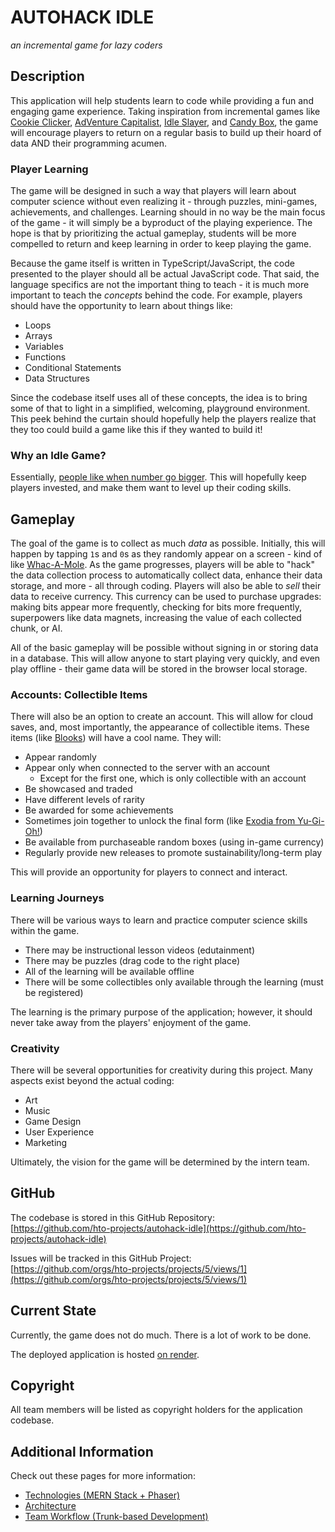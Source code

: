 # AUTOHACK IDLE
_an incremental game for lazy coders_

## Description
This application will help students learn to code while providing a fun and engaging game experience. Taking inspiration from incremental games like [Cookie Clicker](https://en.wikipedia.org/wiki/Cookie_Clicker), [AdVenture Capitalist](https://en.wikipedia.org/wiki/AdVenture_Capitalist), [Idle Slayer](https://idleslayer.com/), and [Candy Box](https://candybox2.github.io/candybox/), the game will encourage players to return on a regular basis to build up their hoard of data AND their programming acumen.

### Player Learning
The game will be designed in such a way that players will learn about computer science without even realizing it - through puzzles, mini-games, achievements, and challenges. Learning should in no way be the main focus of the game - it will simply be a byproduct of the playing experience. The hope is that by prioritizing the actual gameplay, students will be more compelled to return and keep learning in order to keep playing the game.

Because the game itself is written in TypeScript/JavaScript, the code presented to the player should all be actual JavaScript code. That said, the language specifics are not the important thing to teach - it is much more important to teach the _concepts_ behind the code. For example, players should have the opportunity to learn about things like:

- Loops
- Arrays
- Variables
- Functions
- Conditional Statements
- Data Structures

Since the codebase itself uses all of these concepts, the idea is to bring some of that to light in a simplified, welcoming, playground environment. This peek behind the curtain should hopefully help the players realize that they too could build a game like this if they wanted to build it!

### Why an Idle Game?
Essentially, [people like when number go bigger](https://fictiontalk.com/2021/08/25/the-psychology-of-idle-games-why-humans-like-big-numbers/). This will hopefully keep players invested, and make them want to level up their coding skills.

## Gameplay
The goal of the game is to collect as much _data_ as possible. Initially, this will happen by tapping `1`s and `0`s as they randomly appear on a screen - kind of like [Whac-A-Mole](https://en.wikipedia.org/wiki/Whac-A-Mole). As the game progresses, players will be able to "hack" the data collection process to automatically collect data, enhance their data storage, and more - all through coding. Players will also be able to _sell_ their data to receive currency. This currency can be used to purchase upgrades: making bits appear more frequently, checking for bits more frequently, superpowers like data magnets, increasing the value of each collected chunk, or AI.

All of the basic gameplay will be possible without signing in or storing data in a database. This will allow anyone to start playing very quickly, and even play offline - their game data will be stored in the browser local storage.

### Accounts: Collectible Items
There will also be an option to create an account. This will allow for cloud saves, and, most importantly, the appearance of collectible items. These items (like [Blooks](https://blooket.fandom.com/wiki/Blooks)) will have a cool name. They will:

- Appear randomly
- Appear only when connected to the server with an account  
    - Except for the first one, which is only collectible with an account
- Be showcased and traded
- Have different levels of rarity
- Be awarded for some achievements
- Sometimes join together to unlock the final form (like [Exodia from Yu-Gi-Oh!](https://yugioh.fandom.com/wiki/Forbidden_One))
- Be available from purchaseable random boxes (using in-game currency)
- Regularly provide new releases to promote sustainability/long-term play

This will provide an opportunity for players to connect and interact.

### Learning Journeys
There will be various ways to learn and practice computer science skills within the game.

- There may be instructional lesson videos (edutainment)
- There may be puzzles (drag code to the right place)
- All of the learning will be available offline
- There will be some collectibles only available through the learning (must be registered)

The learning is the primary purpose of the application; however, it should never take away from the players' enjoyment of the game.

### Creativity
There will be several opportunities for creativity during this project. Many aspects exist beyond the actual coding:

- Art
- Music
- Game Design
- User Experience
- Marketing

Ultimately, the vision for the game will be determined by the intern team.

## GitHub
The codebase is stored in this GitHub Repository:  
[https://github.com/hto-projects/autohack-idle](https://github.com/hto-projects/autohack-idle)

Issues will be tracked in this GitHub Project:  
[https://github.com/orgs/hto-projects/projects/5/views/1](https://github.com/orgs/hto-projects/projects/5/views/1)

## Current State
Currently, the game does not do much. There is a lot of work to be done.

The deployed application is hosted [on render](https://autohack-idle.onrender.com/).

## Copyright
All team members will be listed as copyright holders for the application codebase.

## Additional Information
Check out these pages for more information:

- [Technologies (MERN Stack + Phaser)](Technologies.md)
- [Architecture](Architecture.md)
- [Team Workflow (Trunk-based Development)](TeamWorkflow.md)
